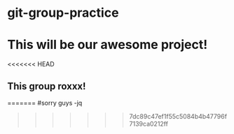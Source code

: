 # git-group-practice

# This will be our awesome project!

<<<<<<< HEAD
## This group roxxx!
=======
#sorry guys -jq
>>>>>>> 7dc89c47ef1f55c5084b4b47796f7139ca0212ff

